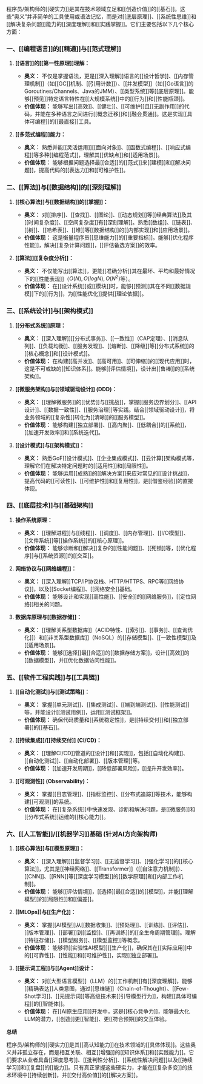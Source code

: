 程序员/架构师的[[硬实力]]是其在技术领域立足和[[创造价值]]的[[基石]]。这些“奥义”并非简单的工具使用或语法记忆，而是对[[底层原理]]、[[系统性思维]]和[[解决复杂问题]]能力的[[深度理解]]和[[实践掌握]]。它们主要包括以下几个核心方面：

### 一、[[编程语言]]的[[精通]]与[[范式理解]]

1.  **[[语言]]的[[第一性原理]]理解：**
    *   **奥义：** 不仅是掌握语法，更是[[深入理解]]语言的[[设计哲学]]、[[内存管理机制]]（如[[GC]]机制、[[引用计数]]）、[[并发模型]]（如[[Go语言]]的Goroutines/Channels、Java的JMM）、[[类型系统]]等[[底层原理]]。能够[[预见]]特定语言特性在[[大规模系统]]中的[[行为]]和[[性能瓶颈]]。
    *   **价值体现：** 能够写出[[高效]]、[[健壮]]、[[可维护]]且[[无副作用]]的代码，并能在多种语言之间进行[[概念迁移]]和[[融会贯通]]。这是实现[[具体可编程]]的[[最直接]]工具。

2.  **[[多范式编程]]能力：**
    *   **奥义：** 熟悉并能[[灵活运用]][[面向对象]]、[[函数式编程]]、[[响应式编程]]等多种[[编程范式]]，理解其[[优缺点]]和[[适用场景]]。
    *   **价值体现：** 能够根据问题选择最[[合适]]的[[范式]]来[[建模]]和[[解决问题]]，提高代码的[[表达力]]和[[可维护性]]。

### 二、[[算法]]与[[数据结构]]的[[深刻理解]]

1.  **[[核心算法]]与[[数据结构]]的[[掌握]]：**
    *   **奥义：** 对[[排序]]、[[查找]]、[[图论]]、[[动态规划]]等[[经典算法]]及其[[时间复杂度]]、[[空间复杂度]]有[[深刻理解]]。熟悉[[数组]]、[[链表]]、[[树]]、[[哈希表]]、[[堆]]等[[数据结构]]的[[内部实现]]和[[应用场景]]。
    *   **价值体现：** 这是衡量程序员[[思维能力]]的[[重要指标]]。能够[[优化程序性能]]，解决[[复杂计算问题]]，[[评估备选方案]]的效率。

2.  **[[算法]][[复杂度分析]]：**
    *   **奥义：** 不仅能写出[[算法]]，更能[[准确分析]]其在最坏、平均和最好情况下的[[性能表现]]（$O(N), O(logN), O(N^2)$等）。
    *   **价值体现：** 在[[设计系统]]或[[模块]]时，能够[[预测]]其在不同[[数据规模]]下的[[行为]]，为[[性能优化]]提供[[理论依据]]。

### 三、[[系统设计]]与[[架构模式]]

1.  **[[分布式系统]]原理：**
    *   **奥义：** [[深入理解]][[分布式事务]]、[[一致性]]（CAP定理）、[[消息队列]]、[[负载均衡]]、[[服务发现]]、[[熔断]]、[[降级]]等[[分布式系统]]的[[核心概念]]和[[设计模式]]。
    *   **价值体现：** 在构建[[高并发]]、[[高可用]]、[[可伸缩]]的[[现代应用]]时，这是不可或缺的[[知识体系]]。能够[[评估情境]]，设计出[[鲁棒]]的[[系统架构]]。

2.  **[[微服务架构]]与[[领域驱动设计]] (DDD)：**
    *   **奥义：** [[理解微服务]]的[[优势]]与[[挑战]]，掌握[[服务边界划分]]、[[API设计]]、[[数据一致性]]、[[服务治理]]等实践。结合[[领域驱动设计]]，将业务领域的[[复杂性]]转化为[[清晰]]的[[服务模型]]。
    *   **价值体现：** 能够构建[[独立部署]]、[[高内聚]]、[[低耦合]]的[[系统]]，[[加速开发效率]]和[[系统迭代]]。

3.  **[[设计模式]]与[[架构模式]]：**
    *   **奥义：** 熟悉GoF[[设计模式]]、[[企业集成模式]]、[[云计算]]架构模式等，理解它们在解决特定问题时的[[适用性]]和[[局限性]]。
    *   **价值体现：** 能够运用[[成熟]]的[[解决方案]]来应对常见的[[设计挑战]]，提高代码的[[可读性]]、[[可维护性]]和[[复用性]]，是[[借鉴经验]]的直接体现。

### 四、[[底层技术]]与[[基础架构]]

1.  **操作系统原理：**
    *   **奥义：** [[理解进程]]与[[线程]]、[[调度]]、[[内存管理]]、[[I/O模型]]、[[文件系统]]等[[操作系统]]的[[核心原理]]。
    *   **价值体现：** 能够诊断和[[解决]]复杂的[[性能问题]]、[[死锁]]等，[[优化程序]]与[[系统资源]]的[[交互]]。

2.  **网络协议与[[网络编程]]：**
    *   **奥义：** [[深入理解]]TCP/IP协议栈、HTTP/HTTPS、RPC等[[网络协议]]，以及[[Socket编程]]、[[网络安全]]基础。
    *   **价值体现：** 能够设计和实现[[高性能]]、[[安全]]的[[网络服务]]，[[定位网络]]相关的问题。

3.  **数据库原理与[[数据存储]]：**
    *   **奥义：** [[理解关系型数据库]]（ACID特性、[[索引]]、[[事务]]、[[查询优化]]）和[[非关系型数据库]]（NoSQL）的[[存储模型]]、[[一致性模型]]及[[适用场景]]。
    *   **价值体现：** 能够[[选择]]最[[合适]]的[[数据存储方案]]，设计[[高效]]的[[数据模型]]，并[[优化数据访问性能]]。

### 五、[[软件工程实践]]与[[工具链]]

1.  **[[自动化测试]]与[[测试策略]]：**
    *   **奥义：** 掌握[[单元测试]]、[[集成测试]]、[[端到端测试]]、[[性能测试]]等，并能设计[[测试用例]]，运用[[测试框架]]。
    *   **价值体现：** 确保代码质量和[[系统稳定性]]，是[[持续交付]]和[[独立部署]]的[[基石]]。

2.  **[[持续集成]]/[[持续交付]] (CI/CD)：**
    *   **奥义：** [[理解CI/CD]]管道的[[设计]]和[[实现]]，包括[[自动化构建]]、[[自动化测试]]、[[自动化部署]]、[[版本管理]]等。
    *   **价值体现：** [[加速开发周期]]，[[降低部署风险]]，[[提升开发效率]]。

3.  **[[可观测性]] (Observability)：**
    *   **奥义：** 掌握[[日志管理]]、[[指标监控]]、[[分布式追踪]]等技术，能够构建[[可观测]]的系统。
    *   **价值体现：** 在[[复杂系统]]中快速发现、诊断和解决问题，是[[微服务]]和[[分布式系统]]运维的[[核心能力]]。

### 六、[[人工智能]]/[[机器学习]]基础 (针对AI方向架构师)

1.  **[[核心算法]]与[[模型原理]]：**
    *   **奥义：** [[深入理解]][[监督学习]]、[[无监督学习]]、[[强化学习]]的[[核心算法]]，尤其是[[神经网络]]、[[Transformer]]（[[自注意力机制]]）、[[CNN]]、[[RNN]]等[[深度学习模型]]的[[数学原理]]和[[内部工作机制]]。
    *   **价值体现：** 能够[[评估情境]]，[[选择]]最[[合适]]的[[模型]]，并能[[理解模型]]的[[局限性]]和[[偏差]]。

2.  **[[MLOps]]与[[生产化]]：**
    *   **奥义：** 掌握[[AI模型]]从[[数据收集]]、[[预处理]]、[[训练]]、[[评估]]、[[版本管理]]、[[部署]]到[[监控]]、[[再训练]]的[[全生命周期管理]]。理解[[特征存储]]、[[模型服务]]、[[模型监控]]等概念。
    *   **价值体现：** 能够将[[实验性AI模型]][[生产化]]，确保其在[[实际应用]]中的[[可靠性]]、[[性能]]和[[可维护性]]，实现[[独立部署]]。

3.  **[[提示词工程]]与[[Agent]]设计：**
    *   **奥义：** 对[[大型语言模型]]（LLM）的[[工作机制]]有[[深度理解]]，能够[[精确表达]]人类意图，通过[[思维链]]（Chain-of-Thought）、[[Few-Shot学习]]、[[元提示词]]等高级技术来[[引导模型行为]]，构建[[具体可编程]]的[[智能体]]。
    *   **价值体现：** 在[[AI原生应用]]开发中，这是[[核心竞争力]]，能够最大化LLM的潜力，[[创造]]更[[智能]]、更[[符合预期]]的交互体验。

**总结**

程序员/架构师的[[硬实力]]是其[[高认知能力]]在技术领域的[[具体体现]]。这些奥义并非孤立存在，而是相互关联、相互[[增强]]的[[知识体系]]和[[实践能力]]。它们要求从业者具备[[深度思考]]、[[批判性分析]]、[[系统性解决问题]]以及[[持续学习]]和[[复盘]]的[[能力]]。只有真正掌握这些硬实力，才能在[[复杂多变]]的技术环境中[[持续创新]]，并[[交付高价值]]的[[解决方案]]。